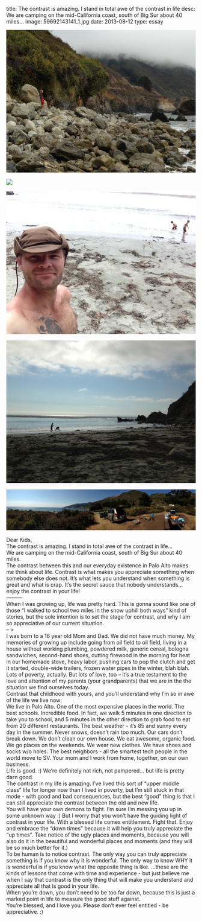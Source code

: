 title: The contrast is amazing. I stand in total awe of the contrast in life
desc: We are camping on the mid-California coast, south of Big Sur about 40 miles...
image: 59692143141_1.jpg
date: 2013-08-12
type: essay

<p>
<img src="/static/media/59692143141_1.jpg"/>
</p>
<p>
<img src="/static/media/59692143141_2.jpg"/>
</p>
<p>
<img src="/static/media/59692143141_3.jpg"/>
</p>
<p>
<img src="/static/media/59692143141_4.jpg"/>
</p>
<p>
<img src="/static/media/59692143141_5.jpg"/>
</p>
<div>Dear Kids,</div>
<div></div>
<div>The contrast is amazing. I stand in total awe of the contrast in life...</div>
<div></div>
<div>We are camping on the mid-California coast, south of Big Sur about 40 miles.</div>
<div></div>
<div>The contrast between this and our everyday existence in Palo Alto makes me think about life. Contrast is what makes you appreciate something when somebody else does not. It’s what lets you understand when something is great and what is crap. It’s the secret sauce that nobody understands... enjoy the contrast in your life!</div>
<div></div>
<div>———</div>
<div></div>
<div>When I was growing up, life was pretty hard. This is gonna sound like one of those “I walked to school two miles in the snow uphill both ways” kind of stories, but the sole intention is to set the stage for contrast, and why I am so appreciative of our current situation.</div>
<div></div>
<div>– ></div>
<div></div>
<div>I was born to a 16 year old Mom and Dad. We did not have much money. My memories of growing up include going from oil field to oil field, living in a house without working plumbing, powdered milk, generic cereal, bologna sandwiches, second-hand shoes, cutting firewood in the morning for heat in our homemade stove, heavy labor, pushing cars to pop the clutch and get it started, double-wide trailers, frozen water pipes in the winter, blah blah.</div>
<div></div>
<div>Lots of poverty, actually. But lots of love, too – it’s a true testament to the love and attention of my parents (your grandparents) that we are in the the situation we find ourselves today.</div>
<div></div>
<div>Contrast that childhood with yours, and you’ll understand why I’m so in awe of the life we live now:</div>
<div></div>
<div>We live in Palo Alto. One of the most expensive places in the world. The best schools. Incredible food. In fact, we walk 5 minutes in one direction to take you to school, and 5 minutes in the other direction to grab food to eat from 20 different restaurants. The best weather - it’s 85 and sunny every day in the summer. Never snows, doesn’t rain too much. Our cars don’t break down. We don’t clean our own house. We eat awesome, organic food. We go places on the weekends. We wear new clothes. We have shoes and socks w/o holes. The best neighbors - all the smartest tech people in the world move to SV. Your mom and I work from home, together, on our own business.</div>
<div></div>
<div>Life is good. :) We’re definitely not rich, not pampered... but life is pretty darn good.</div>
<div></div>
<div>The contrast in my life is amazing. I’ve lived this sort of “upper middle class” life for longer now than I lived in poverty, but I’m still stuck in that mode - with good and bad consequences, but the best “good” thing is that I can still appreciate the contrast between the old and new life.</div>
<div></div>
<div>You will have your own demons to fight. I’m sure I’m messing you up in some unknown way :) But I worry that you won’t have the guiding light of contrast in your life. With a blessed life comes entitlement. Fight that. Enjoy and embrace the “down times” because it will help you truly appreciate the “up times”. Take notice of the ugly places and moments, because you will also do it in the beautiful and wonderful places and moments (and they will be so much better for it.)</div>
<div></div>
<div>To be human is to notice contrast. The only way you can truly appreciate something is if you know why it is wonderful. The only way to know WHY it is wonderful is if you know what the opposite thing is like. ...these are the kinds of lessons that come with time and experience - but just believe me when I say that contrast is the only thing that will make you understand and appreciate all that is good in your life.</div>
<div></div>
<div>When you’re down, you don’t need to be too far down, because this is just a marked point in life to measure the good stuff against. </div>
<div></div>
<div>You’re blessed, and I love you. Please don’t ever feel entitled - be appreciative. :)</div> 

